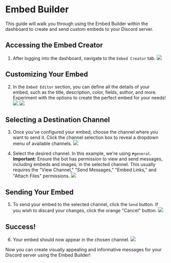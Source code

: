 # Embed Builder

This guide will walk you through using the Embed Builder within the dashboard to create and send custom embeds to your Discord server.

## Accessing the Embed Creator

1.  After logging into the dashboard, navigate to the `Embed Creator` tab.
    ![](/images/embedBuilder/1.png)

## Customizing Your Embed

2.  In the `Embed Editor` section, you can define all the details of your embed, such as the title, description, color, fields, author, and more. Experiment with the options to create the perfect embed for your needs!
    ![](/images/embedBuilder/2.png)
    ![](/images/embedBuilder/embedInfo.png)

## Selecting a Destination Channel

3.  Once you've configured your embed, choose the channel where you want to send it. Click the channel selection box to reveal a dropdown menu of available channels.
    ![](/images/embedBuilder/3.png)

4.  Select the desired channel. In this example, we're using `#general`.  **Important:** Ensure the bot has permission to view and send messages, including embeds and images, in the selected channel. This usually requires the "View Channel," "Send Messages," "Embed Links," and "Attach Files" permissions.
    ![](/images/embedBuilder/4.png)

## Sending Your Embed

5.  To send your embed to the selected channel, click the `Send` button. If you wish to discard your changes, click the orange "Cancel" button.
    ![](/images/embedBuilder/5.png)

## Success!

6.  Your embed should now appear in the chosen channel.
    ![](/images/embedBuilder/6.png)

Now you can create visually appealing and informative messages for your Discord server using the Embed Builder!